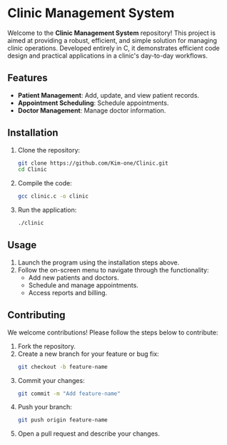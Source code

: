 # Clinic Management System

Welcome to the **Clinic Management System** repository! This project is aimed at providing a robust, efficient, and simple solution for managing clinic operations. Developed entirely in C, it demonstrates efficient code design and practical applications in a clinic's day-to-day workflows.

## Features

- **Patient Management**: Add, update, and view patient records.
- **Appointment Scheduling**: Schedule appointments.
- **Doctor Management**: Manage doctor information.

## Installation

1. Clone the repository:
   ```bash
   git clone https://github.com/Kim-one/Clinic.git
   cd Clinic
   ```

2. Compile the code:
   ```bash
   gcc clinic.c -o clinic
   ```

3. Run the application:
   ```bash
   ./clinic
   ```

## Usage

1. Launch the program using the installation steps above.
2. Follow the on-screen menu to navigate through the functionality:
   - Add new patients and doctors.
   - Schedule and manage appointments.
   - Access reports and billing.

## Contributing

We welcome contributions! Please follow the steps below to contribute:

1. Fork the repository.
2. Create a new branch for your feature or bug fix:
   ```bash
   git checkout -b feature-name
   ```
3. Commit your changes:
   ```bash
   git commit -m "Add feature-name"
   ```
4. Push your branch:
   ```bash
   git push origin feature-name
   ```
5. Open a pull request and describe your changes.

